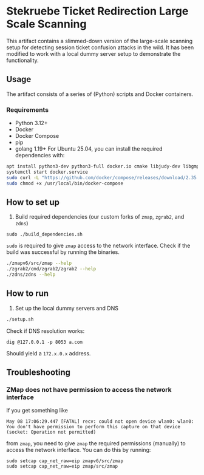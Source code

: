 # Stekruebe Ticket Redirection Large Scale Scanning
This artifact contains a slimmed-down version of the large-scale scanning setup for detecting session ticket confusion attacks in the wild.
It has been modified to work with a local dummy server setup to demonstrate the functionality.

## Usage
The artifact consists of a series of (Python) scripts and Docker containers.
### Requirements
- Python 3.12+
- Docker
- Docker Compose
- pip
- golang 1.19+
For Ubuntu 25.04, you can install the required dependencies with:
```bash
apt install python3-dev python3-full docker.io cmake libjudy-dev libgmp-dev libpcap-dev flex byacc libjson-c-dev gengetopt libunistring-dev golang
systemctl start docker.service
sudo curl -L "https://github.com/docker/compose/releases/download/2.35.1/docker-compose-$(uname -s)-$(uname -m)" -o /usr/local/bin/docker-compose
sudo chmod +x /usr/local/bin/docker-compose
```


## How to set up
1. Build required dependencies (our custom forks of `zmap`, `zgrab2`, and `zdns`)
```
sudo ./build_dependencies.sh
```
`sudo` is required to give `zmap` access to the network interface.
Check if the build was successful by running the binaries.
```bash
./zmapv6/src/zmap --help
./zgrab2/cmd/zgrab2/zgrab2 --help
./zdns/zdns --help
```

## How to run
1. Set up the local dummy servers and DNS
```bash
./setup.sh
```
Check if DNS resolution works:
```
dig @127.0.0.1 -p 8053 a.com 
```
Should yield a `172.x.0.x` address.

## Troubleshooting
### ZMap does not have permission to access the network interface
If you get something like
```
May 08 17:06:29.447 [FATAL] recv: could not open device wlan0: wlan0: You don't have permission to perform this capture on that device (socket: Operation not permitted)
```
from `zmap`, you need to give `zmap` the required permissions (manually) to access the network interface. You can do this by running:
```
sudo setcap cap_net_raw=eip zmapv6/src/zmap                                                                                               
sudo setcap cap_net_raw=eip zmap/src/zmap
```